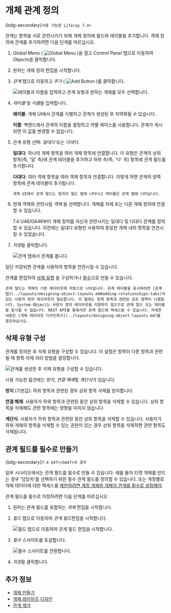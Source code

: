 # 개체 관계 정의

{bdg-secondary}`사용 가능한 Liferay 7.4+`

관계는 항목을 서로 관련시키기 위해 개체 정의에 필드와 테이블을 추가합니다. 객체 정의에 관계를 추가하려면 다음 단계를 따르십시오.

1. *Global Menu* ( ![Global Menu](../../../../images/icon-applications-menu.png) )을 열고 *Control Panel* 탭으로 이동하여 *Objects*을 클릭합니다.

1. 원하는 개체 정의 편집을 시작합니다.

1. *관계* 탭으로 이동하고 *추가* ( ![Add Button](../../../../images/icon-add.png) )를 클릭합니다.

   ![레이블과 이름을 입력하고 관계 유형과 원하는 개체를 모두 선택합니다.](./defining-object-relationships/images/01.png)

1. *레이블* 및 *이름*을 입력합니다.

   **레이블**: 개체 UI에서 관계를 식별하고 관계가 생성된 후 지역화될 수 있습니다.

   **이름**: 백엔드에서 관계의 이름을 결정하고 카멜 케이스를 사용합니다. 관계가 게시되면 이 값을 변경할 수 없습니다.

1. 관계 유형 선택: *일대다* 또는 *다대다*.

   **일대다**: 하나의 개체 항목을 여러 개체 항목에 연결합니다. 이 유형은 관계의 상위 항목(즉, '일' 측)에 관계 테이블을 추가하고 하위 측(즉, '다' 측) 항목에 관계 필드를 추가합니다.

   **다대다**: 여러 객체 항목을 여러 객체 항목과 연결합니다. 이렇게 하면 관계의 양쪽 항목에 관계 테이블이 추가됩니다.

   ```{note}
   개체 UI에서 관계 필드는 정의의 필드 탭에 나타나고 테이블은 관계 탭에 나타납니다.
   ```

1. 현재 객체와 관련시킬 *객체* 을 선택합니다. 개체를 자체 또는 다른 개체 정의에 연결할 수 있습니다.

   7.4 U46/GA46부터 개체 정의를 자신과 관련시키는 일대다 및 다대다 관계를 정의할 수 있습니다. 이전에는 일대다 유형만 사용하여 동일한 개체 내의 항목을 연관시킬 수 있었습니다.

1. *저장*을 클릭합니다.

   ![관계 탭에서 관계를 봅니다.](./defining-object-relationships/images/02.png)

일단 저장되면 관계를 사용하여 항목을 연관시킬 수 있습니다.

관계를 편집하여 [삭제 유형](#configuring-deletion-type) 을 구성하거나 [필수](#making-relationship-fields-mandatory)으로 만들 수 있습니다.

```{important}
관계 필드는 개체의 기본 레이아웃에 자동으로 나타납니다. 관계 테이블을 표시하려면 [관계 탭](../layouts/designing-object-layouts.md#adding-relationships-tabs)이 있는 사용자 정의 레이아웃이 필요합니다. 이 탭에는 현재 항목과 관련된 모든 항목이 나열됩니다. System Object는 사용자 정의 레이아웃을 지원하지 않으므로 관계 필드 또는 테이블을 표시할 수 없습니다. REST API를 통해서만 관계 필드에 액세스할 수 있습니다. 자세한 내용은 [개체 레이아웃 디자인하기](../layouts/designing-object-layouts.md)를 참조하십시오.
```

## 삭제 유형 구성

관계를 정의한 후 삭제 유형을 구성할 수 있습니다. 이 설정은 항목이 다른 항목과 관련될 때 항목 삭제 처리 방법을 결정합니다.

![관계를 생성한 후 삭제 유형을 구성할 수 있습니다.](./defining-object-relationships/images/03.png)

사용 가능한 옵션에는 *방지*, *연결 해제*및 *계단식*가 있습니다.

**방지** (기본값): 하위 항목과 관련된 경우 상위 항목 삭제를 방지합니다.

**연결 해제**: 사용자가 하위 항목과 관련된 동안 상위 항목을 삭제할 수 있습니다. 상위 항목을 삭제해도 관련 항목에는 영향을 미치지 않습니다.

**계단식**: 사용자가 하위 항목과 관련된 동안 상위 항목을 삭제할 수 있습니다. 사용자가 하위 개체의 항목을 삭제할 수 있는 권한이 있는 경우 상위 항목을 삭제하면 관련 항목도 삭제됩니다.

## 관계 필드를 필수로 만들기

{bdg-secondary}`7.4 U47+/GA47+의 경우`

일부 시나리오에서는 관계 필드를 필수로 만들 수 있습니다. 예를 들어 티켓 개체를 만드는 경우 '담당자'를 선택하기 위한 필수 관계 필드를 정의할 수 있습니다. 또는 계정별로 개체 데이터에 대한 액세스를 [제한하려면 계정 개체와 개체의 관계를 필수로 설정해야](../using-system-objects-with-custom-objects/restricting-access-to-object-data-by-account.md).

관계 필드를 필수로 지정하려면 다음 단계를 따르십시오.

1. 원하는 관계 필드를 포함하는 *개체* 편집을 시작합니다.

1. *필드* 탭으로 이동하여 *관계 필드*편집을 시작합니다.

   ![필드 탭으로 이동하여 관계 필드 편집을 시작합니다.](./defining-object-relationships/images/04.png)

1. *필수* 스사이트를 토글합니다.

   ![필수 스사이트를 전환합니다.](./defining-object-relationships/images/05.png)

1. *저장*을 클릭합니다.

## 추가 정보

* [개체 만들기](../creating-objects.md)
* [개체 레이아웃 디자인](../layouts/designing-object-layouts.md)
* [관계 제거](./removing-relationships.md)
